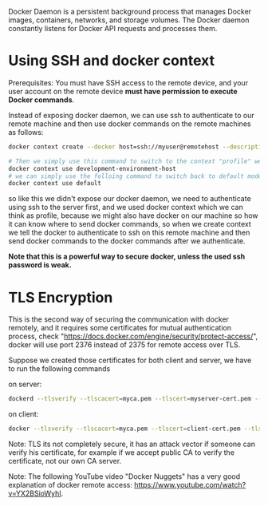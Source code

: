 Docker Daemon is a persistent background process that manages Docker images, containers, networks, and storage volumes. The Docker daemon constantly listens for Docker API requests and processes them.
# Using SSH and docker context

Prerequisites: You must have SSH access to the remote device, and your user account on the remote device **must have permission to execute Docker commands**.

Instead of exposing docker daemon, we can use ssh to authenticate to our remote machine and then use docker commands on the remote machines as follows:

```bash
docker context create --docker host=ssh://myuser@remotehost --description="Development Environment" development-environment-host Successfully created context "development-environment-host"

# Then we simply use this command to switch to the context "profile" we created
docker context use development-environment-host
# we can simply use the folloing command to switch back to default mode
docker context use default
```

so like this we didn't expose our docker daemon, we need to authenticate using ssh to the server first, and we used docker context which we can think as profile, because we might also have docker on our machine so how it can know where to send docker commands, so when we create context we tell the docker to authenticate to ssh on this remote machine and then send docker commands to the docker commands after we authenticate.

**Note that this is a powerful way to secure docker, unless the used ssh password is weak.**
# TLS Encryption

This is the second way of securing the communication with docker remotely, and it requires some certificates for mutual authentication process, check "https://docs.docker.com/engine/security/protect-access/", docker will use port 2376 instead of 2375 for remote access over TLS.

Suppose we created those certificates for both client and server, we have to run the following commands

on server:

```bash
dockerd --tlsverify --tlscacert=myca.pem --tlscert=myserver-cert.pem --tlskey=myserver-key.pem -H=0.0.0.0:2376
```

on client:

```bash
docker --tlsverify --tlscacert=myca.pem --tlscert=client-cert.pem --tlskey=client-key.pem -H=SERVERIP:2376 info
```

Note: TLS its not completely secure, it has an attack vector if someone can verify his certificate, for example if we accept public CA to verify the certificate, not our own CA server.

Note: The following YouTube video "Docker Nuggets" has a very good explanation of docker remote access: https://www.youtube.com/watch?v=YX2BSioWyhI.